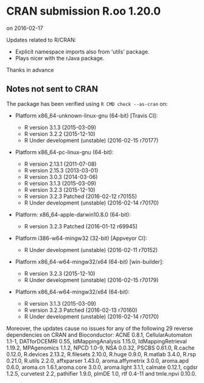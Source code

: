 # CRAN submission R.oo 1.20.0
on 2016-02-17

Updates related to R/CRAN:

* Explicit namespace imports also from 'utils' package.
* Plays nicer with the rJava package.

Thanks in advance


## Notes not sent to CRAN
The package has been verified using `R CMD check --as-cran` on:

* Platform x86_64-unknown-linux-gnu (64-bit) [Travis CI]:
  - R version 3.1.3 (2015-03-09)
  - R version 3.2.2 (2015-12-10)
  - R Under development (unstable) (2016-02-15 r70177)
  
* Platform x86_64-pc-linux-gnu (64-bit):
  - R version 2.13.1 (2011-07-08)
  - R version 2.15.3 (2013-03-01)
  - R version 3.0.3 (2014-03-06)
  - R version 3.1.3 (2015-03-09)
  - R version 3.2.3 (2015-12-10)
  - R version 3.2.3 Patched (2016-02-12 r70155)
  - R Under development (unstable) (2016-02-14 r70170)

* Platform: x86_64-apple-darwin10.8.0 (64-bit):
  - R version 3.2.3 Patched (2016-01-12 r69945)

* Platform i386-w64-mingw32 (32-bit) [Appveyor CI]:
  - R Under development (unstable) (2016-02-11 r70152)

* Platform x86_64-w64-mingw32/x64 (64-bit) [win-builder]:
  - R version 3.2.3 (2015-12-10)
  - R Under development (unstable) (2016-02-15 r70179)

* Platform x86_64-w64-mingw32/x64 (64-bit):
  - R version 3.1.3 (2015-03-09)
  - R version 3.2.3 Patched (2016-02-13 r70160)
  - R Under development (unstable) (2016-02-14 r70170)


Moreover, the updates cause no issues for any of the following
29 reverse dependencies on CRAN and Bioconductor: ACNE 0.8.1,
CellularAutomaton 1.1-1, DATforDCEMRI 0.55, IdMappingAnalysis 1.15.0,
IdMappingRetrieval 1.19.2, MPAgenomics 1.1.2, NPCD 1.0-9, NSA 0.0.32,
PSCBS 0.61.0, R.cache 0.12.0, R.devices 2.13.2, R.filesets 2.10.0,
R.huge 0.9.0, R.matlab 3.4.0, R.rsp 0.21.0, R.utils 2.2.0,
affxparser 1.43.0, aroma.affymetrix 3.0.0, aroma.apd 0.6.0,
aroma.cn 1.6.1,aroma.core 3.0.0, aroma.light 3.1.1, calmate 0.12.1,
cgdsr 1.2.5, curvetest 2.2, pathifier 1.9.0, plmDE 1.0, rtf 0.4-11 and
tmle.npvi 0.10.0.
